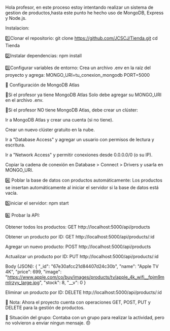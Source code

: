Hola profesor, en este proceso estoy intentando realizar un sistema 
de gestion de productos,hasta este punto he hecho uso de MongoDB, 
Express y Node.js.

Instalacion:

1️⃣Clonar el repositorio:
git clone https://github.com/JCSCJ/Tienda.git
cd Tienda

2️⃣Instalar dependencias:
npm install

3️⃣Configurar variables de entorno:
Crea un archivo .env en la raíz del proyecto y agrega:
MONGO_URI=tu_conexion_mongodb
PORT=5000

📌 Configuración de MongoDB Atlas

🔹Si el profesor ya tiene MongoDB Atlas
Solo debe agregar su MONGO_URI en el archivo .env.

🔹Si el profesor NO tiene MongoDB Atlas, debe crear un clúster:

Ir a MongoDB Atlas y crear una cuenta (si no tiene).

Crear un nuevo clúster gratuito en la nube.

Ir a "Database Access" y agregar un usuario con permisos de lectura y escritura.

Ir a "Network Access" y permitir conexiones desde 0.0.0.0/0 (o su IP).

Copiar la cadena de conexión en Database > Connect > Drivers y usarla en MONGO_URI.

4️⃣ Poblar la base de datos con productos automáticamente:
Los productos se insertan automáticamente al iniciar el servidor si la base de datos está vacía.

5️⃣iniciar el servidor:
npm start

6️⃣ Probar la API:

Obtener todos los productos: GET http://localhost:5000/api/products

Obtener un producto por ID: GET http://localhost:5000/api/products/:id

Agregar un nuevo producto: POST http://localhost:5000/api/products

Actualizar un producto por ID: PUT http://localhost:5000/api/products/:id

Body (JSON):
{
        "_id": "67e30afcc21d84407d24c30b",
        "name": "Apple TV 4K",
        "price": 699,
        "image": "https://www.apple.com/co/buy/images/products/tv/apple_4k_wifi__fpjm9mmlrzyy_large.jpg",
        "stock": 8,
        "__v": 0
}

Eliminar un producto por ID: DELETE http://localhost:5000/api/products/:id


🙏 Nota: Ahora el proyecto cuenta con operaciones GET, POST, PUT y DELETE para la gestión de productos.


📌 Situación del grupo: Contaba con un grupo para realizar la actividad, pero no volvieron a enviar ningun mensaje. 😞
